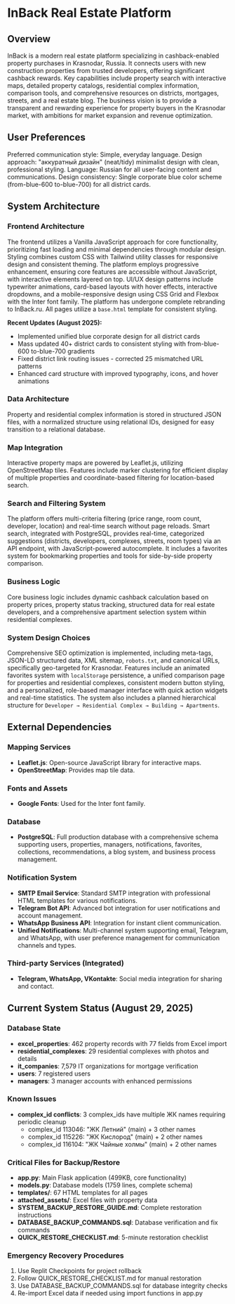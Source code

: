 # InBack Real Estate Platform

## Overview
InBack is a modern real estate platform specializing in cashback-enabled property purchases in Krasnodar, Russia. It connects users with new construction properties from trusted developers, offering significant cashback rewards. Key capabilities include property search with interactive maps, detailed property catalogs, residential complex information, comparison tools, and comprehensive resources on districts, mortgages, streets, and a real estate blog. The business vision is to provide a transparent and rewarding experience for property buyers in the Krasnodar market, with ambitions for market expansion and revenue optimization.

## User Preferences
Preferred communication style: Simple, everyday language.
Design approach: "аккуратный дизайн" (neat/tidy) minimalist design with clean, professional styling.
Language: Russian for all user-facing content and communications.
Design consistency: Single corporate blue color scheme (from-blue-600 to-blue-700) for all district cards.

## System Architecture

### Frontend Architecture
The frontend utilizes a Vanilla JavaScript approach for core functionality, prioritizing fast loading and minimal dependencies through modular design. Styling combines custom CSS with Tailwind utility classes for responsive design and consistent theming. The platform employs progressive enhancement, ensuring core features are accessible without JavaScript, with interactive elements layered on top. UI/UX design patterns include typewriter animations, card-based layouts with hover effects, interactive dropdowns, and a mobile-responsive design using CSS Grid and Flexbox with the Inter font family. The platform has undergone complete rebranding to InBack.ru. All pages utilize a `base.html` template for consistent styling.

**Recent Updates (August 2025):**
- Implemented unified blue corporate design for all district cards
- Mass updated 40+ district cards to consistent styling with from-blue-600 to-blue-700 gradients
- Fixed district link routing issues - corrected 25 mismatched URL patterns
- Enhanced card structure with improved typography, icons, and hover animations

### Data Architecture
Property and residential complex information is stored in structured JSON files, with a normalized structure using relational IDs, designed for easy transition to a relational database.

### Map Integration
Interactive property maps are powered by Leaflet.js, utilizing OpenStreetMap tiles. Features include marker clustering for efficient display of multiple properties and coordinate-based filtering for location-based search.

### Search and Filtering System
The platform offers multi-criteria filtering (price range, room count, developer, location) and real-time search without page reloads. Smart search, integrated with PostgreSQL, provides real-time, categorized suggestions (districts, developers, complexes, streets, room types) via an API endpoint, with JavaScript-powered autocomplete. It includes a favorites system for bookmarking properties and tools for side-by-side property comparison.

### Business Logic
Core business logic includes dynamic cashback calculation based on property prices, property status tracking, structured data for real estate developers, and a comprehensive apartment selection system within residential complexes.

### System Design Choices
Comprehensive SEO optimization is implemented, including meta-tags, JSON-LD structured data, XML sitemap, `robots.txt`, and canonical URLs, specifically geo-targeted for Krasnodar. Features include an animated favorites system with `localStorage` persistence, a unified comparison page for properties and residential complexes, consistent modern button styling, and a personalized, role-based manager interface with quick action widgets and real-time statistics. The system also includes a planned hierarchical structure for `Developer → Residential Complex → Building → Apartments`.

## External Dependencies

### Mapping Services
- **Leaflet.js**: Open-source JavaScript library for interactive maps.
- **OpenStreetMap**: Provides map tile data.

### Fonts and Assets
- **Google Fonts**: Used for the Inter font family.

### Database
- **PostgreSQL**: Full production database with a comprehensive schema supporting users, properties, managers, notifications, favorites, collections, recommendations, a blog system, and business process management.

### Notification System
- **SMTP Email Service**: Standard SMTP integration with professional HTML templates for various notifications.
- **Telegram Bot API**: Advanced bot integration for user notifications and account management.
- **WhatsApp Business API**: Integration for instant client communication.
- **Unified Notifications**: Multi-channel system supporting email, Telegram, and WhatsApp, with user preference management for communication channels and types.

### Third-party Services (Integrated)
- **Telegram, WhatsApp, VKontakte**: Social media integration for sharing and contact.

## Current System Status (August 29, 2025)

### Database State
- **excel_properties**: 462 property records with 77 fields from Excel import
- **residential_complexes**: 29 residential complexes with photos and details  
- **it_companies**: 7,579 IT organizations for mortgage verification
- **users**: 7 registered users
- **managers**: 3 manager accounts with enhanced permissions

### Known Issues
- **complex_id conflicts**: 3 complex_ids have multiple ЖК names requiring periodic cleanup
  - complex_id 113046: "ЖК Летний" (main) + 3 other names
  - complex_id 115226: "ЖК Кислород" (main) + 2 other names  
  - complex_id 116104: "ЖК Чайные холмы" (main) + 2 other names

### Critical Files for Backup/Restore
- **app.py**: Main Flask application (499KB, core functionality)
- **models.py**: Database models (1759 lines, complete schema)
- **templates/**: 67 HTML templates for all pages
- **attached_assets/**: Excel files with property data
- **SYSTEM_BACKUP_RESTORE_GUIDE.md**: Complete restoration instructions
- **DATABASE_BACKUP_COMMANDS.sql**: Database verification and fix commands
- **QUICK_RESTORE_CHECKLIST.md**: 5-minute restoration checklist

### Emergency Recovery Procedures
1. Use Replit Checkpoints for project rollback
2. Follow QUICK_RESTORE_CHECKLIST.md for manual restoration  
3. Use DATABASE_BACKUP_COMMANDS.sql for database integrity checks
4. Re-import Excel data if needed using import functions in app.py